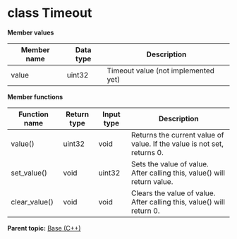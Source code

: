 # class Timeout

 **Member values** 

|Member name|Data type|Description|
|-----------|---------|-----------|
|value|uint32|Timeout value \(not implemented yet\)|

 **Member functions** 

|Function name|Return type|Input type|Description|
|-------------|-----------|----------|-----------|
|value\(\)|uint32|void|Returns the current value of value. If the value is not set, returns 0.|
|set\_value\(\)|void|uint32|Sets the value of value. After calling this, value\(\) will return value.|
|clear\_value\(\)|void|void|Clears the value of value. After calling this, value\(\) will return 0.|

**Parent topic:** [Base \(C++\)](../../summary_pages/Base.md)

